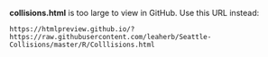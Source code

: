 **collisions.html** is too large to view in GitHub.  Use this URL instead: 

    https://htmlpreview.github.io/?https://raw.githubusercontent.com/leaherb/Seattle-Collisions/master/R/Colllisions.html

